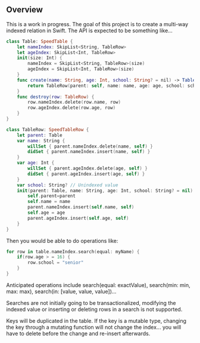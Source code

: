 ## Overview

This is a work in progress. The goal of this project is to create a multi-way indexed relation in Swift. The API is expected to be something like...

```swift
class Table: SpeedTable {
    let nameIndex: SkipList<String, TableRow>
    let ageIndex: SkipList<Int, TableRow>
    init(size: Int) {
        nameIndex = SkipList<String, TableRow>(size)
        ageIndex = SkipList<Int, TableRow>(size)
    }
    func create(name: String, age: Int, school: String? = nil) -> TableRow{
        return TableRow(parent: self, name: name, age: age, school: school)
    }
    func destroy(row: TableRow) {
        row.nameIndex.delete(row.name, row)
        row.ageIndex.delete(row.age, row)
    }
}

class TableRow: SpeedTableRow {
    let parent: Table
    var name: String {
        willSet { parent.nameIndex.delete(name, self) }
        didSet { parent.nameIndex.insert(name, self) }
    }
    var age: Int {
        willSet { parent.ageIndex.delete(age, self) }
        didSet { parent.ageIndex.insert(age, self) }
    }
    var school: String? // Unindexed value
    init(parent: Table, name: String, age: Int, school: String? = nil) {
        self.parent=parent
        self.name = name
        parent.nameIndex.insert(self.name, self)
        self.age = age
        parent.ageIndex.insert(self.age, self)
    }
}
```

Then you would be able to do operations like:

```swift
for row in table.nameIndex.search(equal: myName) {
	if(row.age > = 16) {
		row.school = "senior"
	}
}
```

Anticipated operations include search(equal: exactValue), search(min: min, max: max), search(in: [value, value, value])...

Searches are not initially going to be transactionalized, modifying the indexed value or inserting or deleting rows in a search is not supported.

Keys will be duplicated in the table. If the key is a mutable type, changing the key through a mutating function will not change the index... you will have to delete before the change and re-insert afterwards.
